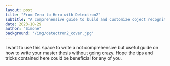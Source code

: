```yaml
---
layout: post
title: "From Zero to Hero with Detectron2"
subtitle: "A comprehensive guide to build and customize object recognition models"
date: 2023-10-29
author: "Simone"
background: '/img/detectron2_cover.jpg'
---
```


I want to use this space to write a not comprehensive but useful guide on how to write your master thesis without going crazy. Hope the tips and tricks contained here could be beneficial for any of you.